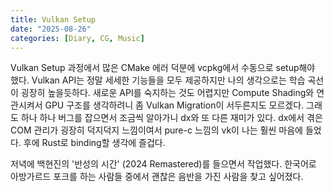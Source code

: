 ```yaml
---
title: Vulkan Setup
date: "2025-08-26"
categories: [Diary, CG, Music]
---
```


Vulkan Setup 과정에서 많은 CMake 에러 덕분에 vcpkg에서 수동으로 setup해야 했다. Vulkan API는 정말 세세한 기능들을 모두 제공하지만 나의 생각으로는 학습 곡선이 굉장히 높을듯하다. 새로운 API를 숙지하는 것도 어렵지만 Compute Shading와 연관시켜서 GPU 구조를 생각하려니 좀 Vulkan Migration이 서두른지도 모르겠다. 그래도 하나 하나 버그를 잡으면서 조금씩 알아가니 dx와 또 다른 재미가 있다. dx에서 겪은 COM 관리가 굉장히 덕지덕지 느낌이여서 pure-c 느낌의 vk이 나는 훨씬 마음에 들었다. 후에 Rust로 binding할 생각에 즐겁다.

저녁에 백현진의 '반성의 시간' (2024 Remastered)를 들으면서 작업했다. 한국어로 아방가르드 포크를 하는 사람들 중에서 괜찮은 음반을 가진 사람을 찾고 싶어졌다.